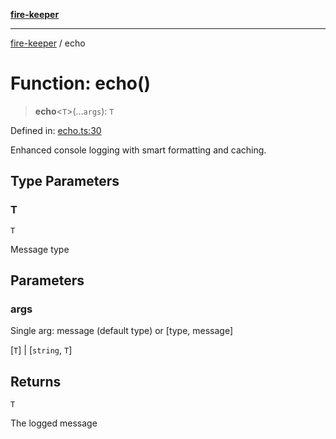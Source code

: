 [**fire-keeper**](../README.md)

***

[fire-keeper](../README.md) / echo

# Function: echo()

> **echo**\<`T`\>(...`args`): `T`

Defined in: [echo.ts:30](https://github.com/phonowell/fire-keeper/blob/main/src/echo.ts#L30)

Enhanced console logging with smart formatting and caching.

## Type Parameters

### T

`T`

Message type

## Parameters

### args

Single arg: message (default type) or [type, message]

\[`T`\] | \[`string`, `T`\]

## Returns

`T`

The logged message
